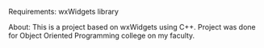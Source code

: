 Requirements: wxWidgets library

About:
This is a project based on wxWidgets using C++. Project was done for Object Oriented Programming college on my faculty.

